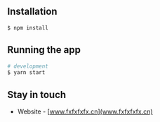 
## Installation

```bash
$ npm install
```

## Running the app

```bash
# development
$ yarn start
```

## Stay in touch
- Website - [www.fxfxfxfx.cn](www.fxfxfxfx.cn)
